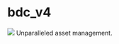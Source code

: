 # bdc_v4
![](https://github.com/jaysunmah/bdc_v4/workflows/bdc_v4.yml/badge.svg)
Unparalleled asset management.
